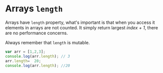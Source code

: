 # Arrays `length`

Arrays have `length` property, what's important is that when you access it elements in arrays are not counted. It simply return largest *index + 1*, there are no performance concerns. 

Always remember that `length` is mutable. 

```js
var arr = [1,2,3];
console.log(arr.length); // 3
arr.length=  20;
console.log(arr.length); //20
```

